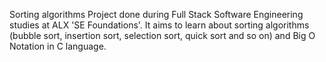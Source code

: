 Sorting algorithms
Project done during Full Stack Software Engineering studies at ALX 'SE Foundations'. It aims to learn about sorting algorithms (bubble sort, insertion sort, selection sort, quick sort and so on) and Big O Notation in C language.

